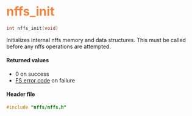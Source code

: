 ## <font color="F2853F" style="font-size:24pt">nffs\_init</font>

```c
int nffs_init(void)
```

Initializes internal nffs memory and data structures.  This must be called before any nffs operations are attempted.

#### Returned values

* 0 on success
* [FS error code](../fs/fs_return_codes.md) on failure

#### Header file

```c
#include "nffs/nffs.h"
```
